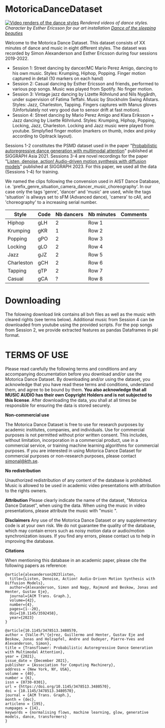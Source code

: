 # MotoricaDanceDataset

[![Video renders of the dance styles](media/anim_gif.gif)](https://youtu.be/Qfd2EpzWgok)
*Rendered videos of dance styles. Character by Esther Ericsson for our art installation [Dance of the sleeping beauties](https://www.sjusovarnasdans.com/)*

Welcome to the Motorica Dance Dataset. This dataset consists of XX minutes of dance and music in eight different styles. The dataset was recorded by Simon Alexanderson and Esther Ericsson during four sessions 2019-2022.

- Session 1: Street dancing by dancer/MC Mario Perez Amigo, dancing to his own music. Styles: Krumping, Hiphop, Popping. Finger motion captured in detail (10 markers on each hand)
- Session 2: Casual dancing by Esther Ericsson and friends, performed to various pop songs. Music was played from Spotify. No finger motion.
- Session 3: Vintage jazz dancing by Lizette Röhnlund and Nils Nygårdh, under supervision of Fatima Teffahi. Music by Stockholm Swing Allstars. Styles: Jazz, Charleston, Tapping. Fingers captures with Manus gloves (Unfortulately not very good due to sensor drift at fast motion).
- Session 4: Street dancing by Mario Perez Amigo and Klara Eriksson + Jazz dancing by Lisette Röhnlund. Styles: Krumping, Hiphop, Popping, Locking, Jazz, Charleston. Locking and Jazz music were played from youtube. Simplyfied finger motion (markers on thumb, index and pinky according to Opitrack layout).

Sessions 1-2 constitutes the PSMD dataset used in the paper "[Probabilistic autoregressive dance generation with multimodal attention](https://dl.acm.org/doi/10.1145/3478513.3480570)" published at SIGGRAPH Asia 2021. 
Sessions 3-4 are novel recordings for the paper "[Listen, denoise, action! Audio-driven motion synthesis with diffusion models](https://arxiv.org/abs/2211.09707)" published at SIGGRAPH 2023. For this paper, we used all the data (Sessions 1-4) for training.

We named the clips following the convension used in AIST Dance Database, i.e. 'prefix_genre_situation_camera_dancer_music_choreography'. In our case only the tags 'genre', 'dancer' and 'music' are used, while the tags 'situation' is allways set to sFM (Advanced dance), 'camera' to cAll, and 'choreography' to a increasing serial number.

| Style      | Code | Nb dancers | Nb minutes| Comments |
|------------|------|------------|-----------|----------|
| Hiphop     | gLH  | 2          | Row 1     | |
| Krumping   | gKR  | 1          | Row 2     | |
| Popping    | gPO  | 2          | Row 3     | |
| Locking    | gLO  | 2          | Row 4     | |
| Jazz       | gJZ  | 2          | Row 5     | |
| Charleston | gCH  | 2          | Row 6     | |
| Tapping    | gTP  | 2          | Row 7     | |
| Casual     | gCA  | ?          | Row 8     | |

# Downloading
The folowing download link contains all bvh files as well as the music with cleared rights (see terms below). Additional music from Session 4 can be downloaded from youtube using the provided scripts. For the pop songs from Session 2, we provide extracted features as pandas Dataframes in pkl format.

# TERMS OF USE

Please read carefully the following terms and conditions and any accompanying documentation before you download and/or use the Motorica Dance Dataset. By downloading and/or using the dataset, you acknowledge that you have read these terms and conditions, understand them, and agree to be bound by them. **You also acknowledge that all MUSIC AUDIO has their own Copyright Holders and is not subjected to this license**. After downloading the data, you shall at all times be responsible for ensuring the data is stored securely.

**Non-commercial use**

The Motorica Dance Dataset is free to use for research purposes by academic institutes, companies, and individuals. Use for commercial purposes is not permitted without prior written consent. This includes, without limitation, incorporation in a commercial product, use in a commercial service, or training machine learning algorithms for commercial purposes. If you are interested in using Motorica Dance Dataset for commercial purposes or non-research purposes, please contact simonal@kth.se.

**No redistribution**

Unauthorized redistribution of any content of the database is prohibited. Music is allowed to be used in academic video presentations with attribution to the rights owners.

**Attribution**
Please clearly indicate the name of the dataset, "Motorica Dance Dataset", when using the data. 
When using the music in video presentations, please attribute the music with "music ".

**Disclaimers**
Any use of the Motorica Dance Dataset or any supplementary code is at your own risk. We do not guarantee the quality of the database, which may contain errors such as noisy motion data or audio/motion synchronization issues. If you find any errors, please contact us to help in improving the database.

**Citations**

When mentioning this database in an academic paper, please cite the following papers as reference:
```
@article{alexanderson2023listen,
  title={Listen, Denoise, Action! Audio-Driven Motion Synthesis with Diffusion Models},
  author={Alexanderson, Simon and Nagy, Rajmund and Beskow, Jonas and Henter, Gustav Eje},
  journal={ACM Trans. Graph.},
  volume={42},
  number={4},
  pages={1--20},
  doi={10.1145/3592458},
  year={2023}
}
```
```
@article{10.1145/3478513.3480570,
author = {Valle-P\'{e}rez, Guillermo and Henter, Gustav Eje and Beskow, Jonas and Holzapfel, Andre and Oudeyer, Pierre-Yves and Alexanderson, Simon},
title = {Transflower: Probabilistic Autoregressive Dance Generation with Multimodal Attention},
year = {2021},
issue_date = {December 2021},
publisher = {Association for Computing Machinery},
address = {New York, NY, USA},
volume = {40},
number = {6},
issn = {0730-0301},
url = {https://doi.org/10.1145/3478513.3480570},
doi = {10.1145/3478513.3480570},
journal = {ACM Trans. Graph.},
month = {dec},
articleno = {195},
numpages = {14},
keywords = {normalising flows, machine learning, glow, generative models, dance, transformers}
}
```


